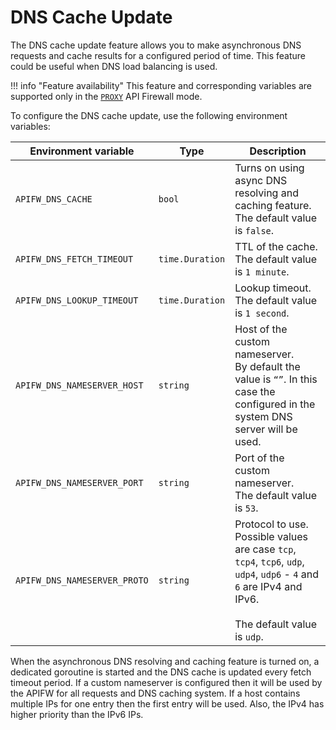 # DNS Cache Update

The DNS cache update feature allows you to make asynchronous DNS requests and cache results for a configured period of time. This feature could be useful when DNS load balancing is used. 

!!! info "Feature availability"
    This feature and corresponding variables are supported only in the [`PROXY`](../installation-guides/docker-container.md) API Firewall mode.

To configure the DNS cache update, use the following environment variables:

| Environment variable | Type | Description |
| -------------------- | ----------- | ----------- |
| `APIFW_DNS_CACHE` | `bool` | Turns on using async DNS resolving and caching feature. <br> The default value is `false`. |
| `APIFW_DNS_FETCH_TIMEOUT` | `time.Duration` | TTL of the cache. <br> The default value is `1 minute`. |
| `APIFW_DNS_LOOKUP_TIMEOUT` | `time.Duration` | Lookup timeout. <br> The default value is `1 second`. |
| `APIFW_DNS_NAMESERVER_HOST` | `string` | Host of the custom nameserver. <br> By default the value is `“”`. In this case the configured in the system DNS server will be used. |
| `APIFW_DNS_NAMESERVER_PORT` | `string` | Port of the custom nameserver. <br> The default value is `53`. |
| `APIFW_DNS_NAMESERVER_PROTO` | `string` | Protocol to use. <br> Possible values are case `tcp`, `tcp4`, `tcp6`, `udp`, `udp4`, `udp6` - `4` and `6` are IPv4 and IPv6. <br><br> The default value is `udp`. |

When the asynchronous DNS resolving and caching feature is turned on, a dedicated goroutine is started and the DNS cache is updated every fetch timeout period. If a custom nameserver is configured then it will be used by the APIFW for all requests and DNS caching system. If a host contains multiple IPs for one entry then the first entry will be used. Also, the IPv4 has higher priority than the IPv6 IPs.

